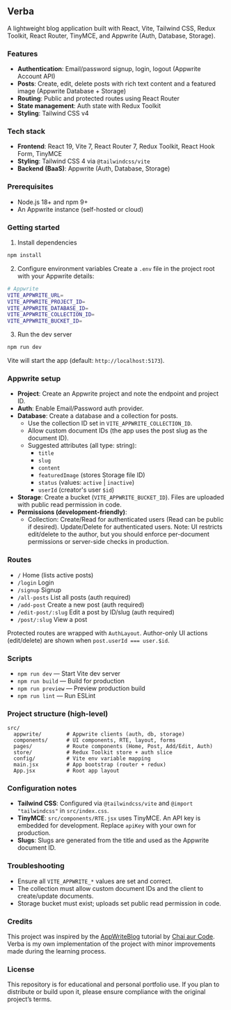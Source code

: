 ## Verba

A lightweight blog application built with React, Vite, Tailwind CSS, Redux Toolkit, React Router, TinyMCE, and Appwrite (Auth, Database, Storage).

### Features
- **Authentication**: Email/password signup, login, logout (Appwrite Account API)
- **Posts**: Create, edit, delete posts with rich text content and a featured image (Appwrite Database + Storage)
- **Routing**: Public and protected routes using React Router
- **State management**: Auth state with Redux Toolkit
- **Styling**: Tailwind CSS v4

### Tech stack
- **Frontend**: React 19, Vite 7, React Router 7, Redux Toolkit, React Hook Form, TinyMCE
- **Styling**: Tailwind CSS 4 via `@tailwindcss/vite`
- **Backend (BaaS)**: Appwrite (Auth, Database, Storage)

### Prerequisites
- Node.js 18+ and npm 9+
- An Appwrite instance (self-hosted or cloud)

### Getting started
1) Install dependencies
```bash
npm install
```

2) Configure environment variables
Create a `.env` file in the project root with your Appwrite details:
```bash
# Appwrite
VITE_APPWRITE_URL=
VITE_APPWRITE_PROJECT_ID=
VITE_APPWRITE_DATABASE_ID=
VITE_APPWRITE_COLLECTION_ID=
VITE_APPWRITE_BUCKET_ID=
```

3) Run the dev server
```bash
npm run dev
```
Vite will start the app (default: `http://localhost:5173`).



### Appwrite setup
- **Project**: Create an Appwrite project and note the endpoint and project ID.
- **Auth**: Enable Email/Password auth provider.
- **Database**: Create a database and a collection for posts.
  - Use the collection ID set in `VITE_APPWRITE_COLLECTION_ID`.
  - Allow custom document IDs (the app uses the post slug as the document ID).
  - Suggested attributes (all type: string):
    - `title`
    - `slug`
    - `content`
    - `featuredImage` (stores Storage file ID)
    - `status` (values: `active` | `inactive`)
    - `userId` (creator's user `$id`)
- **Storage**: Create a bucket (`VITE_APPWRITE_BUCKET_ID`). Files are uploaded with public read permission in code.
- **Permissions (development-friendly)**:
  - Collection: Create/Read for authenticated users (Read can be public if desired). Update/Delete for authenticated users. Note: UI restricts edit/delete to the author, but you should enforce per-document permissions or server-side checks in production.

### Routes
- `/` Home (lists active posts)
- `/login` Login
- `/signup` Signup
- `/all-posts` List all posts (auth required)
- `/add-post` Create a new post (auth required)
- `/edit-post/:slug` Edit a post by ID/slug (auth required)
- `/post/:slug` View a post

Protected routes are wrapped with `AuthLayout`. Author-only UI actions (edit/delete) are shown when `post.userId === user.$id`.

### Scripts
- `npm run dev` — Start Vite dev server
- `npm run build` — Build for production
- `npm run preview` — Preview production build
- `npm run lint` — Run ESLint

### Project structure (high-level)
```
src/
  appwrite/        # Appwrite clients (auth, db, storage)
  components/      # UI components, RTE, layout, forms
  pages/           # Route components (Home, Post, Add/Edit, Auth)
  store/           # Redux Toolkit store + auth slice
  config/          # Vite env variable mapping
  main.jsx         # App bootstrap (router + redux)
  App.jsx          # Root app layout
```

### Configuration notes
- **Tailwind CSS**: Configured via `@tailwindcss/vite` and `@import "tailwindcss"` in `src/index.css`.
- **TinyMCE**: `src/components/RTE.jsx` uses TinyMCE. An API key is embedded for development. Replace `apiKey` with your own for production.
- **Slugs**: Slugs are generated from the title and used as the Appwrite document ID.

### Troubleshooting
- Ensure all `VITE_APPWRITE_*` values are set and correct.
- The collection must allow custom document IDs and the client to create/update documents.
- Storage bucket must exist; uploads set public read permission in code.

### Credits
This project was inspired by the [AppWriteBlog](https://github.com/hiteshchoudhary/appwriteblog) tutorial by [Chai aur Code](https://www.youtube.com/@ChaiAurCode).
Verba is my own implementation of the project with minor improvements made during the learning process.

### License
This repository is for educational and personal portfolio use.
If you plan to distribute or build upon it, please ensure compliance with the original project’s terms.
